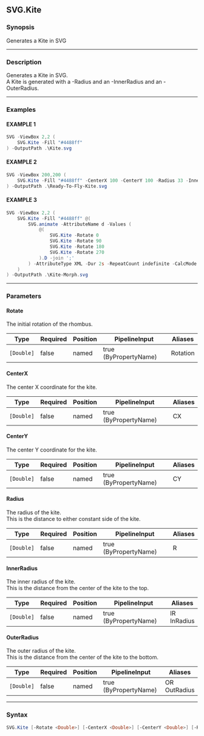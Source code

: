 SVG.Kite
--------




### Synopsis
Generates a Kite in SVG



---


### Description

Generates a Kite in SVG.    
A Kite is generated with a -Radius and an -InnerRadius and an -OuterRadius.



---


### Examples
#### EXAMPLE 1
```PowerShell
SVG -ViewBox 2,2 (    
    SVG.Kite -Fill "#4488ff"     
) -OutputPath .\Kite.svg
```

#### EXAMPLE 2
```PowerShell
SVG -ViewBox 200,200 (    
    SVG.Kite -Fill "#4488ff" -CenterX 100 -CenterY 100 -Radius 33 -InnerRadius 25 -OuterRadius 66     
) -OutputPath .\Ready-To-Fly-Kite.svg
```

#### EXAMPLE 3
```PowerShell
SVG -ViewBox 2,2 (    
    SVG.Kite -Fill "#4488ff" @(    
        SVG.animate -AttributeName d -Values (    
            @(    
                SVG.Kite -Rotate 0    
                SVG.Kite -Rotate 90    
                SVG.Kite -Rotate 180    
                SVG.Kite -Rotate 270                            
            ).D -join ';'    
        ) -AttributeType XML -Dur 2s -RepeatCount indefinite -CalcMode linear    
    )     
) -OutputPath .\Kite-Morph.svg
```



---


### Parameters
#### **Rotate**

The initial rotation of the rhombus.






|Type      |Required|Position|PipelineInput        |Aliases |
|----------|--------|--------|---------------------|--------|
|`[Double]`|false   |named   |true (ByPropertyName)|Rotation|



#### **CenterX**

The center X coordinate for the kite.






|Type      |Required|Position|PipelineInput        |Aliases|
|----------|--------|--------|---------------------|-------|
|`[Double]`|false   |named   |true (ByPropertyName)|CX     |



#### **CenterY**

The center Y coordinate for the kite.






|Type      |Required|Position|PipelineInput        |Aliases|
|----------|--------|--------|---------------------|-------|
|`[Double]`|false   |named   |true (ByPropertyName)|CY     |



#### **Radius**

The radius of the kite.    
This is the distance to either constant side of the kite.






|Type      |Required|Position|PipelineInput        |Aliases|
|----------|--------|--------|---------------------|-------|
|`[Double]`|false   |named   |true (ByPropertyName)|R      |



#### **InnerRadius**

The inner radius of the kite.    
This is the distance from the center of the kite to the top.






|Type      |Required|Position|PipelineInput        |Aliases        |
|----------|--------|--------|---------------------|---------------|
|`[Double]`|false   |named   |true (ByPropertyName)|IR<br/>InRadius|



#### **OuterRadius**

The outer radius of the kite.    
This is the distance from the center of the kite to the bottom.






|Type      |Required|Position|PipelineInput        |Aliases         |
|----------|--------|--------|---------------------|----------------|
|`[Double]`|false   |named   |true (ByPropertyName)|OR<br/>OutRadius|





---


### Syntax
```PowerShell
SVG.Kite [-Rotate <Double>] [-CenterX <Double>] [-CenterY <Double>] [-Radius <Double>] [-InnerRadius <Double>] [-OuterRadius <Double>] [<CommonParameters>]
```
